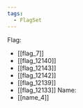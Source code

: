 ```yaml
---
tags:
  - FlagSet
---
```

Flag:
- [[flag_7]]
- [[flag_12140]]
- [[flag_12143]]
- [[flag_12142]]
- [[flag_12139]]
- [[flag_12133]]
Name:
- [[name_4]]
